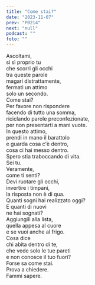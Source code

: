 ```yaml
---
title: "Come stai?"
date: "2023-11-07"
prev: "P0214"
next: "null"
podcast: ""
foto: ""
---
```


Ascoltami,  
sì sì proprio tu  
che scorri gli occhi  
tra queste parole  
magari distrattamente,  
fermati un attimo  
solo un secondo.  
Come stai?  
Per favore non rispondere  
facendo di tutto una somma,  
riciclando parole preconfezionate,  
per non presentarti a mani vuote.  
In questo attimo,  
prendi in mano il barattolo  
e guarda cosa c'è dentro,  
cosa ci hai messo dentro.  
Spero stia traboccando di vita.  
Sei tu.  
Veramente,  
come ti senti?  
Devi ruotare gli occhi,  
invertire i timpani,  
la risposta non è di qua.  
Quanti sogni hai realizzato oggi?  
E quanti di nuovi  
ne hai sognati?  
Aggiungili alla lista,  
quella appesa al cuore  
e se vuoi anche al frigo.  
Cosa dice  
chi abita dentro di te,  
che vede solo le tue pareti  
e non conosce il tuo fuori?  
Forse sa come stai.  
Prova a chiedere.  
Fammi sapere.   